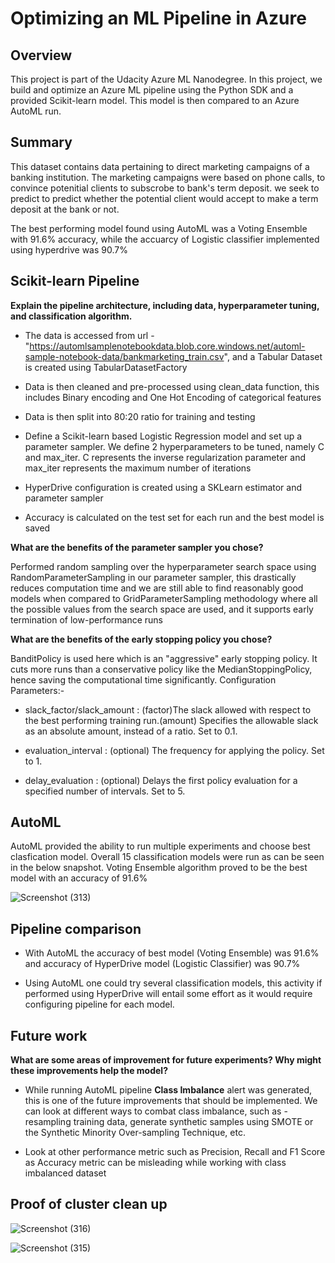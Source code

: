 # Optimizing an ML Pipeline in Azure

## Overview
This project is part of the Udacity Azure ML Nanodegree.
In this project, we build and optimize an Azure ML pipeline using the Python SDK and a provided Scikit-learn model.
This model is then compared to an Azure AutoML run.

## Summary
This dataset contains data pertaining to direct marketing campaigns of a banking institution. The marketing campaigns were based on phone calls, to convince potenitial clients to subscrobe to bank's term deposit.  we seek to predict to predict whether the potential client would accept to make a term deposit at the bank or not.


The best performing model found using AutoML was a Voting Ensemble with 91.6% accuracy, while the accuarcy of Logistic classifier implemented using hyperdrive was 90.7%

## Scikit-learn Pipeline
**Explain the pipeline architecture, including data, hyperparameter tuning, and classification algorithm.**

* The data is accessed from url - "https://automlsamplenotebookdata.blob.core.windows.net/automl-sample-notebook-data/bankmarketing_train.csv", and a Tabular Dataset is created using TabularDatasetFactory 

* Data is then cleaned and pre-processed using clean_data function, this includes Binary encoding and One Hot Encoding of categorical features

* Data is then split into 80:20 ratio for training and testing

* Define a Scikit-learn based Logistic Regression model and set up a parameter sampler. We define 2 hyperparameters to be tuned, namely C and max_iter. C represents the inverse regularization parameter and max_iter represents the maximum number of iterations

* HyperDrive configuration is created using a SKLearn estimator and parameter sampler

* Accuracy is calculated on the test set for each run and the best model is saved

**What are the benefits of the parameter sampler you chose?**

Performed random sampling over the hyperparameter search space using RandomParameterSampling in our parameter sampler, this drastically reduces computation time and we are still able to find reasonably good models when compared to GridParameterSampling methodology where all the possible values from the search space are used, and it supports early termination of low-performance runs

**What are the benefits of the early stopping policy you chose?**

BanditPolicy is used here which is an "aggressive" early stopping policy. It cuts more runs than a conservative policy like the MedianStoppingPolicy, hence saving the computational time significantly. Configuration Parameters:-

* slack_factor/slack_amount : (factor)The slack allowed with respect to the best performing training run.(amount) Specifies the allowable slack as an absolute amount, instead of a ratio. Set to 0.1.

* evaluation_interval : (optional) The frequency for applying the policy. Set to 1.

* delay_evaluation : (optional) Delays the first policy evaluation for a specified number of intervals. Set to 5.



## AutoML

AutoML provided the ability to run multiple experiments and choose best clasfication model. Overall 15 classification models were run as can be seen in the below snapshot. Voting Ensemble algorithm proved to be the best model with an accuracy of 91.6%

![Screenshot (313)](https://user-images.githubusercontent.com/6285945/102023134-5933ba00-3db1-11eb-9f83-c44c6b94a6cf.png)

## Pipeline comparison

* With AutoML the accuracy of best model (Voting Ensemble) was 91.6% and accuracy of HyperDrive model (Logistic Classifier) was 90.7% 

* Using AutoML one could try several classification models, this activity if performed using HyperDrive will entail some effort as it would require configuring pipeline for each model.

## Future work
**What are some areas of improvement for future experiments? Why might these improvements help the model?**

* While running AutoML pipeline **Class Imbalance** alert was generated, this is one of the future improvements that should be implemented. We can look at different ways to combat class imbalance, such as - resampling training data, generate synthetic samples using SMOTE or the Synthetic Minority Over-sampling Technique, etc.

* Look at other performance metric such as Precision, Recall and F1 Score as Accuracy metric can be misleading while working with class imbalanced dataset 

## Proof of cluster clean up

![Screenshot (316)](https://user-images.githubusercontent.com/6285945/102023095-1f62b380-3db1-11eb-8ddf-c46b3ff9a644.png)

![Screenshot (315)](https://user-images.githubusercontent.com/6285945/102023108-343f4700-3db1-11eb-902d-c3a17af464a0.png)
